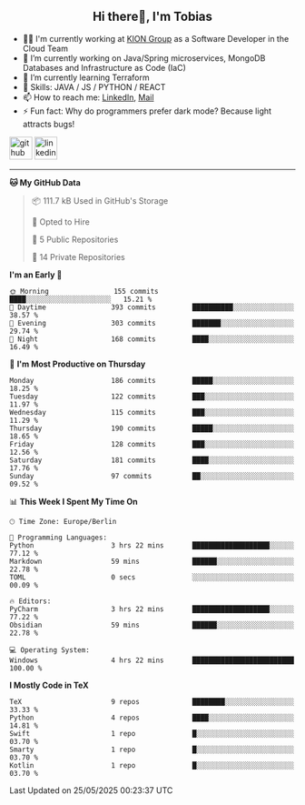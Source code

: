 <h2 align="center">Hi there👋, I'm Tobias</h2>

- 🧑‍💼 I'm currently working at [KION Group](https://www.kiongroup.com/) as a Software Developer in the Cloud Team
- 🔭 I’m currently working on Java/Spring microservices, MongoDB Databases and Infrastructure as Code (IaC)
- 🌱 I’m currently learning Terraform
- 💪 Skills: JAVA / JS / PYTHON / REACT
- 📫 How to reach me: [LinkedIn](https://www.linkedin.com/in/tgoetz), [Mail](mailto:mail@tobiasgoetz.com) 
- ⚡ Fun fact: Why do programmers prefer dark mode? Because light attracts bugs!

[<img src='https://cdn.jsdelivr.net/npm/simple-icons@3.0.1/icons/github.svg' alt='github' height='40'>](https://github.com/TobiasGoetz)  [<img src='https://cdn.jsdelivr.net/npm/simple-icons@3.0.1/icons/linkedin.svg' alt='linkedin' height='40'>](https://www.linkedin.com/in/tgoetz/)  

---

<!--START_SECTION:waka-->
**🐱 My GitHub Data** 

> 📦 111.7 kB Used in GitHub's Storage 
 > 
> 💼 Opted to Hire
 > 
> 📜 5 Public Repositories 
 > 
> 🔑 14 Private Repositories 
 > 
**I'm an Early 🐤** 

```text
🌞 Morning                155 commits         ████░░░░░░░░░░░░░░░░░░░░░   15.21 % 
🌆 Daytime                393 commits         ██████████░░░░░░░░░░░░░░░   38.57 % 
🌃 Evening                303 commits         ███████░░░░░░░░░░░░░░░░░░   29.74 % 
🌙 Night                  168 commits         ████░░░░░░░░░░░░░░░░░░░░░   16.49 % 
```
📅 **I'm Most Productive on Thursday** 

```text
Monday                   186 commits         █████░░░░░░░░░░░░░░░░░░░░   18.25 % 
Tuesday                  122 commits         ███░░░░░░░░░░░░░░░░░░░░░░   11.97 % 
Wednesday                115 commits         ███░░░░░░░░░░░░░░░░░░░░░░   11.29 % 
Thursday                 190 commits         █████░░░░░░░░░░░░░░░░░░░░   18.65 % 
Friday                   128 commits         ███░░░░░░░░░░░░░░░░░░░░░░   12.56 % 
Saturday                 181 commits         ████░░░░░░░░░░░░░░░░░░░░░   17.76 % 
Sunday                   97 commits          ██░░░░░░░░░░░░░░░░░░░░░░░   09.52 % 
```


📊 **This Week I Spent My Time On** 

```text
🕑︎ Time Zone: Europe/Berlin

💬 Programming Languages: 
Python                   3 hrs 22 mins       ███████████████████░░░░░░   77.12 % 
Markdown                 59 mins             ██████░░░░░░░░░░░░░░░░░░░   22.78 % 
TOML                     0 secs              ░░░░░░░░░░░░░░░░░░░░░░░░░   00.09 % 

🔥 Editors: 
PyCharm                  3 hrs 22 mins       ███████████████████░░░░░░   77.22 % 
Obsidian                 59 mins             ██████░░░░░░░░░░░░░░░░░░░   22.78 % 

💻 Operating System: 
Windows                  4 hrs 22 mins       █████████████████████████   100.00 % 
```

**I Mostly Code in TeX** 

```text
TeX                      9 repos             ████████░░░░░░░░░░░░░░░░░   33.33 % 
Python                   4 repos             ████░░░░░░░░░░░░░░░░░░░░░   14.81 % 
Swift                    1 repo              █░░░░░░░░░░░░░░░░░░░░░░░░   03.70 % 
Smarty                   1 repo              █░░░░░░░░░░░░░░░░░░░░░░░░   03.70 % 
Kotlin                   1 repo              █░░░░░░░░░░░░░░░░░░░░░░░░   03.70 % 
```




 Last Updated on 25/05/2025 00:23:37 UTC
<!--END_SECTION:waka-->
